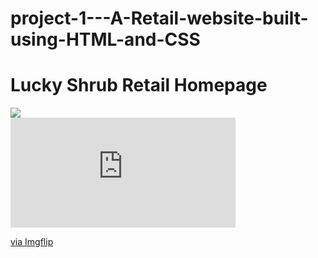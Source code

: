 # project-1---A-Retail-website-built-using-HTML-and-CSS

# Lucky Shrub Retail Homepage

<img src="lucky-shrub.gif">

<div style="width:360px;max-width:100%;"><div style="height:0;padding-bottom:48.89%;position:relative;"><iframe width="360" height="176" style="position:absolute;top:0;left:0;width:100%;height:100%;" frameBorder="0" src="https://imgflip.com/embed/6yr77k"></iframe></div><p><a href="https://imgflip.com/gif/6yr77k">via Imgflip</a></p></div>
